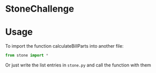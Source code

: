 # StoneChallenge

# Usage

To import the function calculateBillParts into another file:
```python
from stone import *
```

Or just write the list entries in `stone.py` and call the function with them
